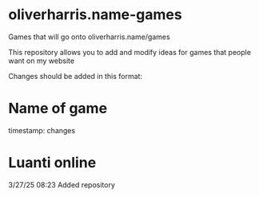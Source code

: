 # oliverharris.name-games
Games that will go onto oliverharris.name/games

This repository allows you to add and modify ideas for games that people want on my website

Changes should be added in this format:
# Name of game
timestamp: changes

# Luanti online
3/27/25 08:23 Added repository
